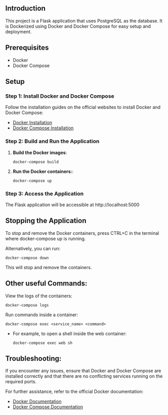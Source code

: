 ## Introduction

This project is a Flask application that uses PostgreSQL as the database. It is Dockerized using Docker and Docker Compose for easy setup and deployment.

## Prerequisites

- Docker
- Docker Compose

## Setup


### Step 1: Install Docker and Docker Compose

Follow the installation guides on the official websites to install Docker and Docker Compose:

- [Docker Installation](https://docs.docker.com/get-docker/)
- [Docker Compose Installation](https://docs.docker.com/compose/install/)

### Step 2: Build and Run the Application

1. **Build the Docker images**:

   ```
   docker-compose build
   ```

2. **Run the Docker containers:**:

   ```
   docker-compose up
   ```

### Step 3: Access the Application

The Flask application will be accessible at http://localhost:5000


## Stopping the Application


To stop and remove the Docker containers, press CTRL+C in the terminal where docker-compose up is running.

Alternatively, you can run:
```
docker-compose down
```
This will stop and remove the containers.

## Other useful Commands:

View the logs of the containers:
```
docker-compose logs
```

Run commands inside a container:
```
docker-compose exec <service_name> <command>
```

- For example, to open a shell inside the web container:

   ```
   docker-compose exec web sh
   ```

## Troubleshooting:

If you encounter any issues, ensure that Docker and Docker Compose are installed correctly and that there are no conflicting services running on the required ports.

For further assistance, refer to the official Docker documentation:

- [Docker Documentation](https://docs.docker.com/)
- [Docker Compose Documentation](https://docs.docker.com/compose/)